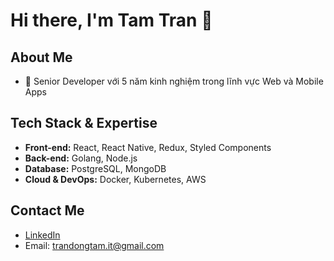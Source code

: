 # Hi there, I'm Tam Tran 👋

## About Me
- 🌱 Senior Developer với 5 năm kinh nghiệm trong lĩnh vực Web và Mobile Apps

## Tech Stack & Expertise
- **Front-end:** React, React Native, Redux, Styled Components
- **Back-end:** Golang, Node.js
- **Database:** PostgreSQL, MongoDB
- **Cloud & DevOps:** Docker, Kubernetes, AWS

## Contact Me
- [LinkedIn](https://www.linkedin.com/in/tam-tran-48b2551b1/)
- Email: trandongtam.it@gmail.com
